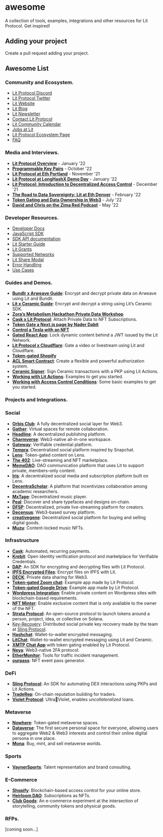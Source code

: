 # awesome
A collection of tools, examples, integrations and other resources for Lit Protocol. Get inspired!

## Adding your project
Create a pull request adding your project.

## Awesome List

### Community and Ecosystem.

- [Lit Protocol Discord](https://discord.gg/GnTtFukpHq)
- [Lit Protocol Twitter](https://twitter.com/LitProtocol)
- [Lit Website](https://litprotocol.com/)
- [Lit Blog](https://litprotocol.com/blog)
- [Lit Newsletter](https://litproject.substack.com/)
- [Contact Lit Protocol](https://airtable.com/shr2NWJbH1Y6Y3kOU)
- [Lit Community Calendar](https://litgateway.com/calendar)
- [Jobs at Lit](https://jobs.lever.co/litprotocol)
- [Lit Protocol Ecosystem Page](https://litprotocol.com/community)
- [FAQ](https://developer.litprotocol.com/faq)

### Media and Interviews.

- **[Lit Protocol Overview](https://www.youtube.com/watch?v=YUYdwtRaVxI&t=79s)** - January '22
- **[Programmable Key Pairs](https://www.youtube.com/embed/7dN2F2P_6Xo)** - October '22
- **[Lit Protocol at Eth Portland](https://www.youtube.com/watch?v=285wvBBTa9c)** - November '21
- **[Lit Protocol at LongHashX Demo Day](https://www.youtube.com/watch?v=Yl4SL8tdPLM)** - January '22
- **[Lit Protocol: Introduction to Decentralized Access Control](https://www.youtube.com/watch?v=WgiWui2mGWs)** - December '21
- **[The Road to Data Sovereignty: Lit at Eth Denver](https://www.youtube.com/watch?v=M6wqmie6pbU)** - February '22
- **[Token Gating and Data Ownership in Web3](https://www.youtube.com/watch?v=CVGh9Un8U5s)** - July '22
- **[David and Chris on the Zima Red Podcast](https://open.spotify.com/episode/6CBi2BpXmMVnG3Ce1dnifr?si=l8f7mdwfTO-TrINjfL_irg)** - May '22

### Developer Resources.

- [Developer Docs](https://developer.litprotocol.com/)
- [JavaScript SDK](https://github.com/LIT-Protocol/lit-js-sdk)
- [SDK API documentation](https://lit-protocol.github.io/lit-js-sdk/api_docs_html/index.html)
- [Lit Starter Guide](https://blog.litprotocol.com/?p=lit)
- [Lit Grants](https://developer.litprotocol.com/litGrants)
- [Supported Networks](https://developer.litprotocol.com/supportedChains)
- [Lit Share Modal](https://github.com/LIT-Protocol/lit-share-modal-v3)
- [Error Handling](https://developer.litprotocol.com/SDK/errorHandling)
- [Use Cases](https://developer.litprotocol.com/coreConcepts/usecases)

### Guides and Demos. 

- **[Bundlr x Arweave Guide](https://developer.litprotocol.com/ToolsAndExamples/bundlrxarweave)**: Encrypt and decrypt private data on Arweave using Lit and Bundlr.
- **[Lit x Ceramic Guide](https://blog.litprotocol.com/?p=lit-protocol-ceramic-network)**: Encrypt and decrypt a string using Lit’s Ceramic SDK.
- **[Zora’s Metabolism Hackathon Private Data Workshop](https://www.youtube.com/watch?v=9h-n3_T8Exk)**
- **[Cask x Lit Protocol](https://medium.com/@caskprotocol/cask-protocol-integrates-with-lit-protocol-to-attach-private-data-to-nfts-token-gate-content-496b2c5bb995)**: Attach Private Data to NFT Subscriptions.
- **[Token Gate a Next.js page by Nader Dabit](https://github.com/dabit3/nextjs-lit-token-gating)**
- **[Control a Tesla with an NFT](https://www.youtube.com/watch?v=2EZiWT-7Xkk)**
- **[Gated React App](https://github.com/LIT-Protocol/lit-locked-react-app-minimal-example)**: Lock dynamic content behind a JWT issued by the Lit Network.
- **[Lit Protocol x Cloudflare](https://github.com/LIT-Protocol/lit-cloudflare-frontend)**: Gate a video or livestream using Lit and Cloudflare.
- **[Token-gated Shopify](https://www.youtube.com/watch?v=R1gMwiJjtKo)**
- **[ACL Smart Contract](https://github.com/masaun/ACL-smart-contract)**: Create a flexible and powerful authorization system.
- **[Ceramic Signer](https://github.com/LIT-Protocol/key-did-provider-secp256k1)**: Sign Ceramic transactions with a PKP using Lit Actions.
- **[Working with Lit Actions](https://github.com/LIT-Protocol/js-serverless-function-test/tree/main/js-sdkTests)**: Examples to get you started.
- **[Working with Access Control Conditions](https://developer.litprotocol.com/AccessControlConditions/EVM/basicExamples)**: Some basic examples to get you started.

### Projects and Integrations.

### Social

- **[Orbis Club](https://orbis.club/)**: A fully decentralized social layer for Web3.
- **[Gather](https://www.gather.town/)**: Virtual spaces for remote collaboration.
- **[Headline](https://viaheadline.xyz/)**: A decentralized publishing platform.
- **[Charmverse](https://www.charmverse.io/)**: Web3-native all-in-one workspace.
- **[Gateway](https://www.mygateway.xyz/home)**: Verifiable credential platform.
- **[Tempra](https://ethglobal.com/showcase/tempra-xnxf4)**: Decentralized social platform inspired by Snapchat.
- **[Lens](https://lens.xyz/)**: Token-gated content on Lens.
- **[The 402](https://app.the402.xyz/)**: Live-streaming and NFT marketplace.
- **[MemeDAO](https://github.com/Eyon42/MemeDAO)**: DAO communication platform that uses Lit to support private, members-only content.
- **[Iris](https://github.com/irisxyz/iris)**: A decentralized social media and subscription platform built on Lens.
- **[DecentraScholar](https://github.com/TanusreeSharma/LFGrow-hack)**: A platform that incentivizes collaboration among academic researchers.
- **[MxTape](https://ethglobal.com/showcase/mxtape-1tr3a)**: Decentralized music player.
- **[Peal](https://github.com/Pearl-Market/marketplace)**: Discover and share typefaces and designs on-chain.
- **[DFSP](https://github.com/shazi57/dfsp-js)**: Decentralized, private live-streaming platform for creators.
- **[Decensus](https://github.com/decensus-crypto/app)**: Web3-based survey platform.
- **[creativegene](https://github.com/ddresch/creativegene)**: Decentralized social platform for buying and selling digital goods.
- **[Muzu](https://ethglobal.com/showcase/muzu-3jhzc)**: Content-locked music NFTs.

### Infrastructure

- **[Cask](https://www.cask.fi/)**: Automated, recurring payments.
- **[Krebit](https://docs.krebit.id/#/?id=main)**: Open identity verification protocol and marketplace for Verifiable Credentials.
- **[DAP](https://github.com/dap-cool/protocol)**: An SDK for encrypting and decrypting files with Lit Protocol. 
- **[IPFS Encrypted Files](https://litgateway.com/files)**: Encrypt files on IPFS with Lit.
- **[DECK](https://usedeck.vercel.app/)**: Private data sharing for Web3.
- **[Token-gated Zoom chat](https://litgateway.com/apps/zoom)**: Example app made by Lit Protocol.
- **[Token-gated Google Drive](https://litgateway.com/apps/google-drive)**: Example app made by Lit Protocol.
- **[Wordpress Integration](https://litgateway.com/apps/wordpress)**: Enable private content on Wordpress sites with blockchain-based requirements.
- **[NFT Minter](https://litgateway.com/minter)**: Enable exclusive content that is only available to the owner of the NFT.
- **[Strata Protocol](https://strataprotocol.com/)**: An open-source protocol to launch tokens around a person, project, idea, or collective on Solana.
- [Key-Recovery](https://github.com/Joseph-Gross/key-recovery): Distributed social private key recovery made by the team at [Sling Protocol](https://twitter.com/slingprotocol).
- **[Hashchat](https://github.com/hashchat-xyz/hashchat-lfgrow)**: Wallet-to-wallet encrypted messaging.
- **[LitChat](https://github.com/cryptoKevinL/LitChat)**: Wallet-to-wallet encrypted messaging using Lit and Ceramic.
- **[XMTP Chat App](https://github.com/GeorgeFane/lit-xmtp)** with token gating enabled by Lit Protocol.
- **[Neya](https://github.com/stefsimion/Site-Neya-2)**: Web3-native 2FA protocol.
- **[EtherMonitor](https://github.com/seetadev/EtherMonitor)**: Tools for traffic incident management.
- **[ourpass](https://ethglobal.com/showcase/ourpass-91ucq)**: NFT event pass generator.

### DeFi

- **[Sling Protocol](https://github.com/Sling-Protocol/pkp-dex-sdk)**: An SDK for automating DEX interactions using PKPs and Lit Actions.
- **[TradeRep](https://ethglobal.com/showcase/traderep-7gpzv)**: On-chain reputation building for traders.
- **[Violet Protocol](https://twitter.com/violetprotocol/status/1499797952130428929)**: Ultra🤝Violet, enables *uncollateralized* loans.

### Metaverse

- **[Nowhere](https://www.urnowhere.com/)**: Token-gated metaverse spaces.
- **[Dataverse](https://dataverse.art/)**: The first secure personal space for everyone, allowing users to aggregate Web2 & Web3 interests and control their online digital persona in one place.
- **[Mona](https://monaverse.com/)**: Buy, mint, and sell metaverse worlds.

### Sports

- **[VaynerSports](https://vaynersports.com/)**: Talent representation and brand consulting.

### E-Commerce

- **[Shopify](https://apps.shopify.com/lit-token-access)**: Blockchain-based access control for your online store.
- **[Heirloom DAO](https://www.heirloomdao.com/)**: Subscriptions as NFTs.
- **[Club Goods](https://www.clubgoods.xyz/)**: An e-commerce experiment at the intersection of storytelling, community tokens and physical goods.

### RFPs.
[coming soon...]
